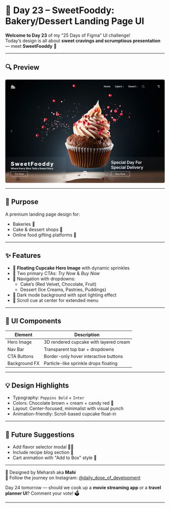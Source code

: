 # 🍰 Day 23 – SweetFooddy: Bakery/Dessert Landing Page UI

**Welcome to Day 23** of my “25 Days of Figma” UI challenge!  
Today’s design is all about **sweet cravings and scrumptious presentation** — meet **SweetFooddy** 🎂

---

## 🔍 Preview
![preview](preview.png)

---

## 🎯 Purpose

A premium landing page design for:

- Bakeries 🧁
- Cake & dessert shops 🍰
- Online food gifting platforms 🎁

---

## ✨ Features

- 🍫 **Floating Cupcake Hero Image** with dynamic sprinkles
- 🍒 Two primary CTAs: _Try Now_ & _Buy Now_
- 🧭 Navigation with dropdowns:
  - Cake’s (Red Velvet, Chocolate, Fruit)
  - Dessert (Ice Creams, Pastries, Puddings)
- 🌚 Dark mode background with spot lighting effect
- 🎯 Scroll cue at center for extended menu

---

## 🧩 UI Components

| Element       | Description                            |
| ------------- | -------------------------------------- |
| Hero Image    | 3D rendered cupcake with layered cream |
| Nav Bar       | Transparent top bar + dropdowns        |
| CTA Buttons   | Border-only hover interactive buttons  |
| Background FX | Particle-like sprinkle drops floating  |

---

## 💡 Design Highlights

- Typography: `Poppins Bold` + `Inter`
- Colors: Chocolate brown + cream + candy red 🍫
- Layout: Center-focused, minimalist with visual punch
- Animation-friendly: Scroll-based cupcake float-in

---

## 🧠 Future Suggestions

- Add flavor selector modal 🍓🍫  
- Include recipe blog section 📝  
- Cart animation with "Add to Box" style 🧺  

---

🎨 Designed by Meharsh aka **Mahi**  
🎥 Follow the journey on Instagram: [@daily_dose_of_development](https://instagram.com/daily_dose_of_development)

Day 24 tomorrow — should we cook up a **movie streaming app** or a **travel planner UI**? Comment your vote! 🗳️

---
